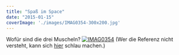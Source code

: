```yaml
---
title: "Spaß im Space"
date: "2015-01-15"
coverImage: './images/IMAG0354-300x200.jpg'
---
```


Wofür sind die drei Muscheln? [![IMAG0354](../images/IMAG0354-300x200.jpg)](https://hackzogtum-coburg.de/wp-content/uploads/2015/01/IMAG0354.jpg) (Wer die Referenz nicht versteht, kann sich [hier](https://www.youtube.com/watch?v=vqZ3it6X9u8) schlau machen.)

